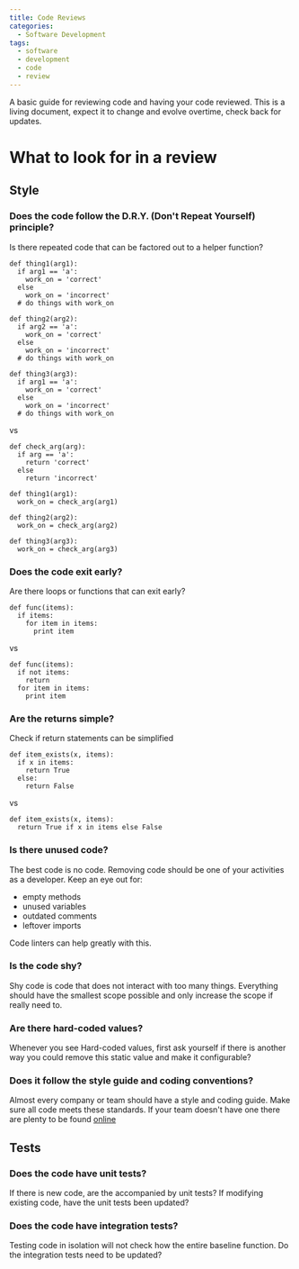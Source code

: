 ```yaml
---
title: Code Reviews
categories:
  - Software Development
tags:
  - software
  - development
  - code
  - review
---
```


A basic guide for reviewing code and having your code reviewed. This is a living document, expect it to change and evolve overtime, check back for updates.

# What to look for in a review
## Style
### Does the code follow the  D.R.Y. (Don't Repeat Yourself) principle?

Is there repeated code that can be factored out to a helper function?

```
def thing1(arg1):
  if arg1 == 'a':
    work_on = 'correct'
  else
    work_on = 'incorrect'
  # do things with work_on

def thing2(arg2):
  if arg2 == 'a':
    work_on = 'correct'
  else
    work_on = 'incorrect'
  # do things with work_on

def thing3(arg3):
  if arg1 == 'a':
    work_on = 'correct'
  else
    work_on = 'incorrect'
  # do things with work_on
```

vs

```
def check_arg(arg):
  if arg == 'a':
    return 'correct'
  else
    return 'incorrect'

def thing1(arg1):
  work_on = check_arg(arg1)

def thing2(arg2):
  work_on = check_arg(arg2)

def thing3(arg3):
  work_on = check_arg(arg3)
```

### Does the code exit early?

Are there loops or functions that can exit early?

```
def func(items):
  if items:
    for item in items:
      print item
```

vs

```
def func(items):
  if not items:
    return
  for item in items:
    print item
```

### Are the returns simple?

Check if return statements can be simplified

```
def item_exists(x, items):
  if x in items:
    return True
  else:
    return False
```

vs

```
def item_exists(x, items):
  return True if x in items else False
```

### Is there unused code?

The best code is no code. Removing code should be one of your activities as a developer. Keep an eye out for:
* empty methods
* unused variables
* outdated comments
* leftover imports

Code linters can help greatly with this.

### Is the code shy?

Shy code is code that does not interact with too many things. Everything should have the smallest scope possible and only increase the scope if really need to.

### Are there hard-coded values?

Whenever you see Hard-coded values, first ask yourself if there is another way you could remove this static value and make it configurable?

### Does it follow the style guide and coding conventions?

Almost every company or team should have a style and coding guide. Make sure all code meets these standards. If your team doesn't have one there are plenty to be found [online](https://github.com/google/styleguide)

## Tests

### Does the code have unit tests?

If there is new code, are the accompanied by unit tests? If modifying existing code, have the unit tests been updated?

### Does the code have integration tests?

Testing code in isolation will not check how the entire baseline function. Do the integration tests need to be updated?
